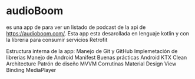 # audioBoom
es una app de para ver un listado de podcast de la api de https://audioboom.com/. Esta app esta desarollada en lenguaje kotlin y con la libreria para consumir servicios Retrofit

Estructura interna de la app:
Manejo de Git y GitHub
Implemetación de librerias
Manejo de Android Manifest
Buenas prácticas
Android KTX
Clean Architecture
Patrón de diseño MVVM
Corrutinas 
Material Design
View Binding
MediaPlayer
